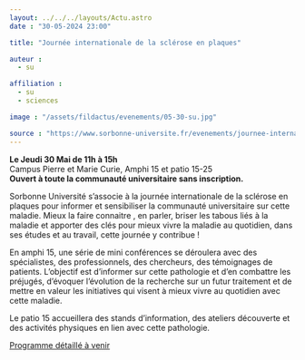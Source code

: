 ```yaml
---
layout: ../../../layouts/Actu.astro
date : "30-05-2024 23:00"

title: "Journée internationale de la sclérose en plaques"

auteur :
  - su

affiliation :
  - su
  - sciences

image : "/assets/fildactus/evenements/05-30-su.jpg"

source : "https://www.sorbonne-universite.fr/evenements/journee-internationale-de-la-sclerose-en-plaques"
---
```


__Le Jeudi 30 Mai de 11h à 15h__  
Campus Pierre et Marie Curie, Amphi 15 et patio 15-25  
__Ouvert à toute la communauté universitaire sans inscription.__

Sorbonne Université s’associe à la journée internationale de la sclérose en plaques pour informer et sensibiliser la communauté universitaire sur cette maladie. Mieux la faire connaitre , en parler, briser les tabous liés à la maladie et apporter des clés pour mieux vivre la maladie au quotidien, dans ses études et au travail, cette journée y contribue !

En amphi 15, une série de mini conférences se déroulera avec des spécialistes, des professionnels, des chercheurs, des témoignages de patients.
L’objectif est d’informer sur cette pathologie et d’en combattre les préjugés, d’évoquer l’évolution de la recherche sur un futur traitement et de mettre en valeur les initiatives qui visent à mieux vivre au quotidien avec cette maladie.

Le patio 15 accueillera des stands d’information, des ateliers découverte et des activités physiques en lien avec cette pathologie.

[Programme détaillé à venir](https://www.sorbonne-universite.fr/evenements/journee-internationale-de-la-sclerose-en-plaques)